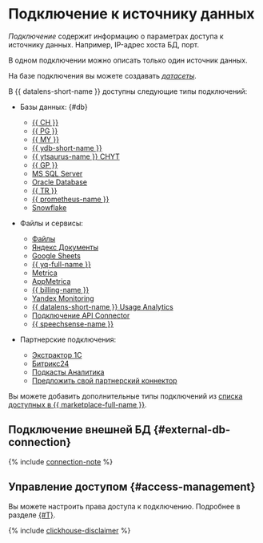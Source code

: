 # Подключение к источнику данных

_Подключение_ содержит информацию о параметрах доступа к источнику данных. Например, IP-адрес хоста БД, порт.

В одном подключении можно описать только один источник данных.

На базе подключения вы можете создавать [_датасеты_](../dataset/index.md).

В {{ datalens-short-name }} доступны следующие типы подключений:


* Базы данных: {#db}

  * [{{ CH }}](../operations/connection/create-clickhouse.md)
  * [{{ PG }}](../operations/connection/create-postgresql.md)
  * [{{ MY }}](../operations/connection/create-mysql.md)
  * [{{ ydb-short-name }}](../operations/connection/create-ydb.md)
  * [{{ ytsaurus-name }} CHYT](../operations/connection/chyt/create-chyt.md)
  * [{{ GP }}](../operations/connection/create-greenplum.md)
  * [MS SQL Server](../operations/connection/create-mssql-server.md)
  * [Oracle Database](../operations/connection/create-oracle.md)
  * [{{ TR }}](../operations/connection/create-trino.md)
  * [{{ prometheus-name }}](../operations/connection/create-prometheus.md)
  * [Snowflake](../operations/connection/create-snowflake.md)

* Файлы и сервисы:

  * [Файлы](../operations/connection/create-file.md)
  * [Яндекс Документы](../operations/connection/create-yadocs.md)
  * [Google Sheets](../operations/connection/create-google-sheets.md)
  * [{{ yq-full-name }}](../operations/connection/create-yandex-query.md)
  * [Metrica](../operations/connection/create-metrica-api.md)
  * [AppMetrica](../operations/connection/create-appmetrica.md)
   * [{{ billing-name }}](../operations/connection/create-cloud-billing.md)
   * [Yandex Monitoring](../operations/connection/create-monitoring.md)
  * [{{ datalens-short-name }} Usage Analytics](../operations/connection/create-usage-tracking.md)
   * [Подключение API Connector](../operations/connection/create-api-connector.md)
   * [{{ speechsense-name }}](../operations/connection/create-speechsense.md)


* Партнерские подключения:

  * [Экстрактор 1С](../operations/connection/create-extractor1c.md)
  * [Битрикс24](../operations/connection/create-bitrix24.md)
  * [Подкасты Аналитика](../operations/connection/create-podcasts.md)
  * [Предложить свой партнерский коннектор](../operations/marketplace/create-connector-for-partners.md)








Вы можете добавить дополнительные типы подключений из [списка доступных в {{ marketplace-full-name }}](https://yandex.cloud/ru/marketplace?tab=datalens).

## Подключение внешней БД {#external-db-connection}

{% include [connection-note](../../_includes/datalens/datalens-connection-note.md) %}


## Управление доступом {#access-management}

Вы можете настроить права доступа к подключению. Подробнее в разделе [{#T}](../security/index.md).


{% include [clickhouse-disclaimer](../../_includes/clickhouse-disclaimer.md) %}
